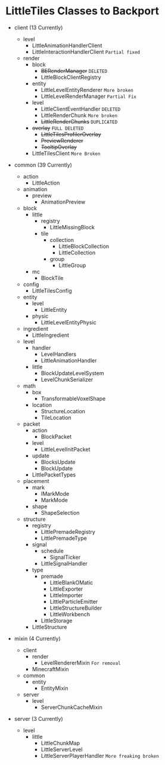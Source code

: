# LittleTiles Classes to Backport

- client (13 Currently)
    - level
        - LittleAnimationHandlerClient 
        - LittleInteractionHandlerClient `Partial fixed`
    - render
        - block
            - ~~BERenderManager~~ `DELETED`
            - LittleBlockClientRegistry
        - entity
            - LittleLevelEntityRenderer `More broken`
            - LittleLevelRenderManager ``Partial Fix``
        - level
            - LittleClientEventHandler ``DELETED``
            - LittleRenderChunk ``More broken``
            - ~~LittleRenderChunks~~ ``DUPLICATED``
        - ~~overlay~~ ``FULL DELETED``
            - ~~LittleTilesProfilerOverlay~~
            - ~~PreviewRenderer~~
            - ~~TooltipOverlay~~
        - LittleTilesClient ``More Broken``

- common (39 Currently)
    - action
        - LittleAction
    - animation
        - preview
            - AnimationPreview
    - block
        - little
            - registry
                - LittleMissingBlock
            - tile
                - collection
                    - LittleBlockCollection
                    - LittleCollection
                - group
                    - LittleGroup
        - mc
            - BlockTile
    - config
        - LittleTilesConfig
    - entity
        - level
            - LittleEntity
        - physic
            - LittleLevelEntityPhysic
    - ingredient
        - LittleIngredient
    - level
        - handler
            - LevelHandlers
            - LittleAnimationHandler
        - little
            - BlockUpdateLevelSystem
            - LevelChunkSerializer
    - math
        - box
            - TransformableVoxelShape
        - location
            - StructureLocation
            - TileLocation
    - packet
        - action
            - BlockPacket
        - level
            - LittleLevelInitPacket
        - update
            - BlocksUpdate
            - BlockUpdate
        - LittlePacketTypes
    - placement
        - mark
            - IMarkMode
            - MarkMode
        - shape
            - ShapeSelection
    - structure
        - registry
            - LittlePremadeRegistry
            - LittlePremadeType
        - signal
            - schedule
                - SignalTicker
            - LittleSignalHandler
        - type
            - premade
                - LittleBlankOMatic
                - LittleExporter
                - LittleImporter
                - LittleParticleEmitter
                - LittleStructureBuilder
                - LittleWorkbench
            - LittleStorage
        - LittleStructure

- mixin (4 Currently)
    - client
        - render
            - LevelRendererMixin ``For removal``
        - MinecraftMixin
    - common
        - entity
            - EntityMixin
    - server
        - level
            - ServerChunkCacheMixin

- server (3 Currently)
    - level
        - little
            - LittleChunkMap
            - LittleServerLevel
            - LittleServerPlayerHandler ``More freaking broken``
